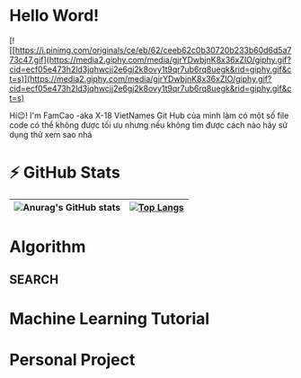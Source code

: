 # Hello Word! 
[![[https://i.pinimg.com/originals/ce/eb/62/ceeb62c0b30720b233b60d6d5a773c47.gif](https://media2.giphy.com/media/gjrYDwbjnK8x36xZIO/giphy.gif?cid=ecf05e473h2ld3jqhwcjj2e6gj2k8ovy1t9qr7ub6rq8uegk&rid=giphy.gif&ct=s)](https://media2.giphy.com/media/gjrYDwbjnK8x36xZIO/giphy.gif?cid=ecf05e473h2ld3jqhwcjj2e6gj2k8ovy1t9qr7ub6rq8uegk&rid=giphy.gif&ct=s)

Hí😉! I'm FamCao -aka X-18 VietNames 
Git Hub của mình làm có một số  file code có thể không được tối ưu nhưng nếu không tìm được cách nào hãy sử dụng thử xem sao nhá



# ⚡ GitHub Stats
![Anurag's GitHub stats](https://github-readme-stats.vercel.app/api?username=Coder-C18&show_icons=true&theme=radical)|[![Top Langs](https://github-readme-stats.vercel.app/api/top-langs/?username=Coder-C18&langs_count=3&theme=radical)](https://github.com/anuraghazra/github-readme-stats)
|:------------:|:-------------:|
# Algorithm
## SEARCH

# Machine Learning Tutorial

# Personal Project
